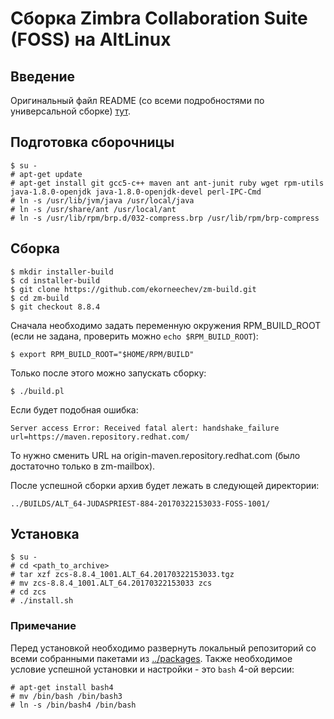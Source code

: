 # Сборка Zimbra Collaboration Suite (FOSS) на AltLinux

## Введение

Оригинальный файл README (со всеми подробностями по универсальной сборке) [тут](https://github.com/ekorneechev/zm-build/blob/8.8.4/_README.md).

## Подготовка сборочницы

    $ su -
    # apt-get update
    # apt-get install git gcc5-c++ maven ant ant-junit ruby wget rpm-utils java-1.8.0-openjdk java-1.8.0-openjdk-devel perl-IPC-Cmd
    # ln -s /usr/lib/jvm/java /usr/local/java
    # ln -s /usr/share/ant /usr/local/ant
    # ln -s /usr/lib/rpm/brp.d/032-compress.brp /usr/lib/rpm/brp-compress

## Сборка

    $ mkdir installer-build
    $ cd installer-build
    $ git clone https://github.com/ekorneechev/zm-build.git
    $ cd zm-build
    $ git checkout 8.8.4

Сначала необходимо задать переменную окружения RPM_BUILD_ROOT (если не задана, проверить можно `echo $RPM_BUILD_ROOT`):

    $ export RPM_BUILD_ROOT="$HOME/RPM/BUILD"
    
Только после этого можно запускать сборку:

    $ ./build.pl
    
Если будет подобная ошибка:

    Server access Error: Received fatal alert: handshake_failure url=https://maven.repository.redhat.com/
То нужно сменить URL на origin-maven.repository.redhat.com (было достаточно только в zm-mailbox).

После успешной сборки архив будет лежать в следующей директории:

    ../BUILDS/ALT_64-JUDASPRIEST-884-20170322153033-FOSS-1001/

## Установка

    $ su -
    # cd <path_to_archive>
    # tar xzf zcs-8.8.4_1001.ALT_64.20170322153033.tgz
    # mv zcs-8.8.4_1001.ALT_64.20170322153033 zcs
    # cd zcs
    # ./install.sh

### Примечание

Перед установкой необходимо развернуть локальный репозиторий со всеми собранными пакетами из [../packages](https://github.com/ekorneechev/packages). Также необходимое условие успешной установки и настройки - это `bash` 4-ой версии:

    # apt-get install bash4
    # mv /bin/bash /bin/bash3
    # ln -s /bin/bash4 /bin/bash
